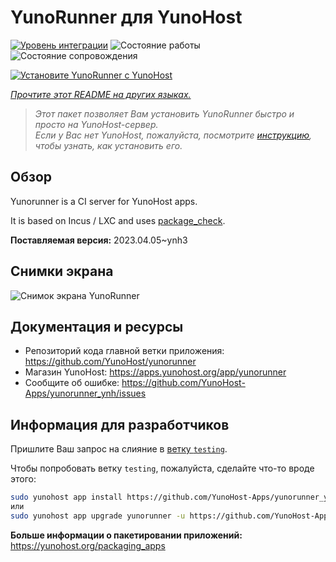 <!--
Важно: этот README был автоматически сгенерирован <https://github.com/YunoHost/apps/tree/master/tools/readme_generator>
Он НЕ ДОЛЖЕН редактироваться вручную.
-->

# YunoRunner для YunoHost

[![Уровень интеграции](https://dash.yunohost.org/integration/yunorunner.svg)](https://ci-apps.yunohost.org/ci/apps/yunorunner/) ![Состояние работы](https://ci-apps.yunohost.org/ci/badges/yunorunner.status.svg) ![Состояние сопровождения](https://ci-apps.yunohost.org/ci/badges/yunorunner.maintain.svg)

[![Установите YunoRunner с YunoHost](https://install-app.yunohost.org/install-with-yunohost.svg)](https://install-app.yunohost.org/?app=yunorunner)

*[Прочтите этот README на других языках.](./ALL_README.md)*

> *Этот пакет позволяет Вам установить YunoRunner быстро и просто на YunoHost-сервер.*  
> *Если у Вас нет YunoHost, пожалуйста, посмотрите [инструкцию](https://yunohost.org/install), чтобы узнать, как установить его.*

## Обзор

Yunorunner is a CI server for YunoHost apps.

It is based on Incus / LXC and uses [package_check](https://github.com/YunoHost/package_check).


**Поставляемая версия:** 2023.04.05~ynh3

## Снимки экрана

![Снимок экрана YunoRunner](./doc/screenshots/screenshot.png)

## Документация и ресурсы

- Репозиторий кода главной ветки приложения: <https://github.com/YunoHost/yunorunner>
- Магазин YunoHost: <https://apps.yunohost.org/app/yunorunner>
- Сообщите об ошибке: <https://github.com/YunoHost-Apps/yunorunner_ynh/issues>

## Информация для разработчиков

Пришлите Ваш запрос на слияние в [ветку `testing`](https://github.com/YunoHost-Apps/yunorunner_ynh/tree/testing).

Чтобы попробовать ветку `testing`, пожалуйста, сделайте что-то вроде этого:

```bash
sudo yunohost app install https://github.com/YunoHost-Apps/yunorunner_ynh/tree/testing --debug
или
sudo yunohost app upgrade yunorunner -u https://github.com/YunoHost-Apps/yunorunner_ynh/tree/testing --debug
```

**Больше информации о пакетировании приложений:** <https://yunohost.org/packaging_apps>
